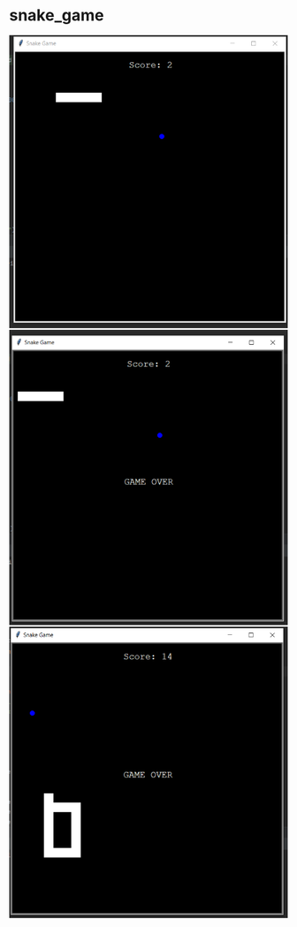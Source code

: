 # snake_game
![Screenshot](images/snake_game_1.PNG)
![Screenshot](images/snake_game_2.PNG)
![Screenshot](images/snake_game_3.PNG)


